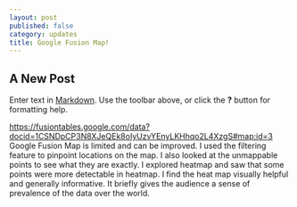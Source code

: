 ```yaml
---
layout: post
published: false
category: updates
title: Google Fusion Map!
---
```

## A New Post

Enter text in [Markdown](http://daringfireball.net/projects/markdown/). Use the toolbar above, or click the **?** button for formatting help.

https://fusiontables.google.com/data?docid=1CSNDpCP3N8XJeQEk8oIyUzvYEnyLKHhqo2L4XzgS#map:id=3
Google Fusion Map is limited and can be improved. I used the filtering feature to pinpoint locations on the map. I also looked at the unmappable points to see what they are exactly. I explored heatmap and saw that some points were more detectable in heatmap. I find the heat map visually helpful and generally informative. It briefly gives the audience a sense of prevalence of the data over the world.
